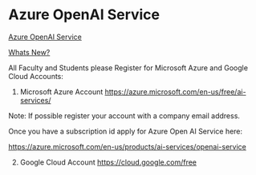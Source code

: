 # Azure OpenAI Service

[Azure OpenAI Service](https://azure.microsoft.com/en-us/products/ai-services/openai-service)

[Whats New?](https://learn.microsoft.com/en-us/azure/ai-services/openai/whats-new)

All Faculty and Students please Register for Microsoft Azure and Google Cloud Accounts:


1. Microsoft Azure Account
https://azure.microsoft.com/en-us/free/ai-services/

Note: If possible register your account with a company email address.

Once you have a subscription id apply for Azure Open AI Service here:

https://azure.microsoft.com/en-us/products/ai-services/openai-service


2. Google Cloud Account
https://cloud.google.com/free